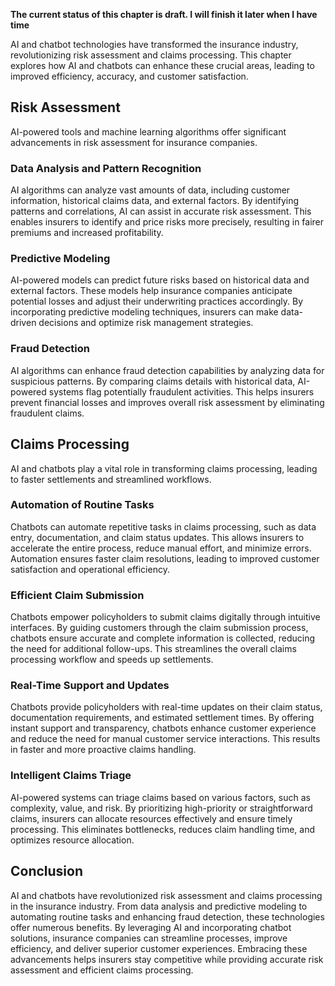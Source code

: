 **The current status of this chapter is draft. I will finish it later when I have time**

AI and chatbot technologies have transformed the insurance industry, revolutionizing risk assessment and claims processing. This chapter explores how AI and chatbots can enhance these crucial areas, leading to improved efficiency, accuracy, and customer satisfaction.

Risk Assessment
---------------

AI-powered tools and machine learning algorithms offer significant advancements in risk assessment for insurance companies.

### Data Analysis and Pattern Recognition

AI algorithms can analyze vast amounts of data, including customer information, historical claims data, and external factors. By identifying patterns and correlations, AI can assist in accurate risk assessment. This enables insurers to identify and price risks more precisely, resulting in fairer premiums and increased profitability.

### Predictive Modeling

AI-powered models can predict future risks based on historical data and external factors. These models help insurance companies anticipate potential losses and adjust their underwriting practices accordingly. By incorporating predictive modeling techniques, insurers can make data-driven decisions and optimize risk management strategies.

### Fraud Detection

AI algorithms can enhance fraud detection capabilities by analyzing data for suspicious patterns. By comparing claims details with historical data, AI-powered systems flag potentially fraudulent activities. This helps insurers prevent financial losses and improves overall risk assessment by eliminating fraudulent claims.

Claims Processing
-----------------

AI and chatbots play a vital role in transforming claims processing, leading to faster settlements and streamlined workflows.

### Automation of Routine Tasks

Chatbots can automate repetitive tasks in claims processing, such as data entry, documentation, and claim status updates. This allows insurers to accelerate the entire process, reduce manual effort, and minimize errors. Automation ensures faster claim resolutions, leading to improved customer satisfaction and operational efficiency.

### Efficient Claim Submission

Chatbots empower policyholders to submit claims digitally through intuitive interfaces. By guiding customers through the claim submission process, chatbots ensure accurate and complete information is collected, reducing the need for additional follow-ups. This streamlines the overall claims processing workflow and speeds up settlements.

### Real-Time Support and Updates

Chatbots provide policyholders with real-time updates on their claim status, documentation requirements, and estimated settlement times. By offering instant support and transparency, chatbots enhance customer experience and reduce the need for manual customer service interactions. This results in faster and more proactive claims handling.

### Intelligent Claims Triage

AI-powered systems can triage claims based on various factors, such as complexity, value, and risk. By prioritizing high-priority or straightforward claims, insurers can allocate resources effectively and ensure timely processing. This eliminates bottlenecks, reduces claim handling time, and optimizes resource allocation.

Conclusion
----------

AI and chatbots have revolutionized risk assessment and claims processing in the insurance industry. From data analysis and predictive modeling to automating routine tasks and enhancing fraud detection, these technologies offer numerous benefits. By leveraging AI and incorporating chatbot solutions, insurance companies can streamline processes, improve efficiency, and deliver superior customer experiences. Embracing these advancements helps insurers stay competitive while providing accurate risk assessment and efficient claims processing.

